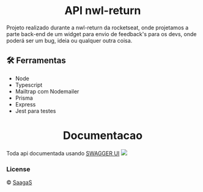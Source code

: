 <h1 align="center">API nwl-return</h1>
Projeto realizado durante a nwl-return da rocketseat, onde projetamos a parte back-end de um widget para envio de feedback's para os devs, onde poderá ser um bug, ideia ou qualquer outra coisa.

<h2 id="tools">🛠️ Ferramentas</h2>

<ul>
<li>Node</li>
<li>Typescript</li>
<li>Mailtrap com Nodemailer</li>
<li>Prisma</li>
<li>Express</li>
<li>Jest para testes</li>
</ul>


<h1 align="center">Documentacao</h1>

Toda api documentada usando [SWAGGER UI](https://swagger.io/tools/swagger-ui/)
![](https://user-images.githubusercontent.com/104795182/207172651-a0af3c73-9997-4cdb-99e1-55e69ebf8e0a.png)



### License

© [SaagaS](https://github.com/saagas-code)



